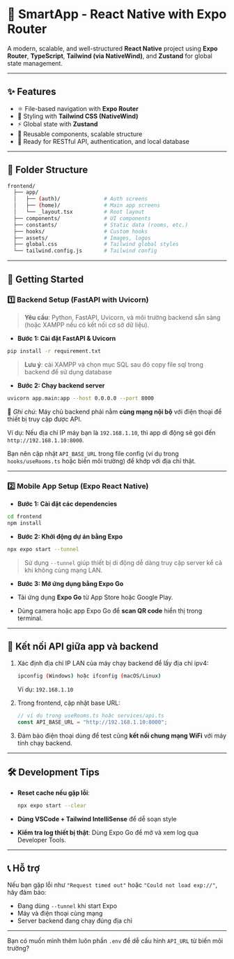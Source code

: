 # 📱 SmartApp - React Native with Expo Router

A modern, scalable, and well-structured **React Native** project using **Expo Router**, **TypeScript**, **Tailwind (via NativeWind)**, and **Zustand** for global state management.

---

## ✨ Features

- ⚛️ File-based navigation with **Expo Router**
- 💨 Styling with **Tailwind CSS (NativeWind)**
- ⚡️ Global state with **Zustand**
- 🎨 Reusable components, scalable structure
- 🧪 Ready for RESTful API, authentication, and local database

---

## 📁 Folder Structure

```bash
frontend/
  ├── app/
  │   ├── (auth)/              # Auth screens
  │   ├── (home)/              # Main app screens
  │   └── _layout.tsx          # Root layout
  ├── components/              # UI components
  ├── constants/               # Static data (rooms, etc.)
  ├── hooks/                   # Custom hooks
  ├── assets/                  # Images, logos
  ├── global.css               # Tailwind global styles
  └── tailwind.config.js       # Tailwind config
```

---

## 🚀 Getting Started

### 1️⃣ Backend Setup (FastAPI with Uvicorn)

> **Yêu cầu**: Python, FastAPI, Uvicorn, và môi trường backend sẵn sàng (hoặc XAMPP nếu có kết nối cơ sở dữ liệu).

- **Bước 1: Cài đặt FastAPI & Uvicorn**

```bash
pip install -r requirement.txt
```

> **Lưu ý**: cài XAMPP và chọn mục SQL sau đó copy file sql trong backend để sử dụng database

- **Bước 2: Chạy backend server**

```bash
uvicorn app.main:app --host 0.0.0.0 --port 8000
```

📌 _Ghi chú_: Máy chủ backend phải nằm **cùng mạng nội bộ** với điện thoại để thiết bị truy cập được API.

Ví dụ: Nếu địa chỉ IP máy bạn là `192.168.1.10`, thì app di động sẽ gọi đến `http://192.168.1.10:8000`.

Bạn nên cập nhật `API_BASE_URL` trong file config (ví dụ trong `hooks/useRooms.ts` hoặc biến môi trường) để khớp với địa chỉ thật.

---

### 2️⃣ Mobile App Setup (Expo React Native)

- **Bước 1: Cài đặt các dependencies**

```bash
cd frontend
npm install
```

- **Bước 2: Khởi động dự án bằng Expo**

```bash
npx expo start --tunnel
```

> Sử dụng `--tunnel` giúp thiết bị di động dễ dàng truy cập server kể cả khi không cùng mạng LAN.

- **Bước 3: Mở ứng dụng bằng Expo Go**

- Tải ứng dụng **Expo Go** từ App Store hoặc Google Play.
- Dùng camera hoặc app Expo Go để **scan QR code** hiển thị trong terminal.

---

## 🔄 Kết nối API giữa app và backend

1. Xác định địa chỉ IP LAN của máy chạy backend để lấy địa chỉ ipv4:

   ```bash
   ipconfig (Windows) hoặc ifconfig (macOS/Linux)
   ```

   Ví dụ: `192.168.1.10`

2. Trong frontend, cập nhật base URL:

   ```ts
   // ví dụ trong useRooms.ts hoặc services/api.ts
   const API_BASE_URL = "http://192.168.1.10:8000";
   ```

3. Đảm bảo điện thoại dùng để test cũng **kết nối chung mạng WiFi** với máy tính chạy backend.

---

## 🛠️ Development Tips

- **Reset cache nếu gặp lỗi**:

  ```bash
  npx expo start --clear
  ```

- **Dùng VSCode + Tailwind IntelliSense** để dễ soạn style

- **Kiểm tra log thiết bị thật**: Dùng Expo Go để mở và xem log qua Developer Tools.

---

## 📞 Hỗ trợ

Nếu bạn gặp lỗi như `"Request timed out"` hoặc `"Could not load exp://"`, hãy đảm bảo:

- Đang dùng `--tunnel` khi start Expo
- Máy và điện thoại cùng mạng
- Server backend đang chạy đúng địa chỉ

---

Bạn có muốn mình thêm luôn phần `.env` để dễ cấu hình `API_URL` từ biến môi trường?
